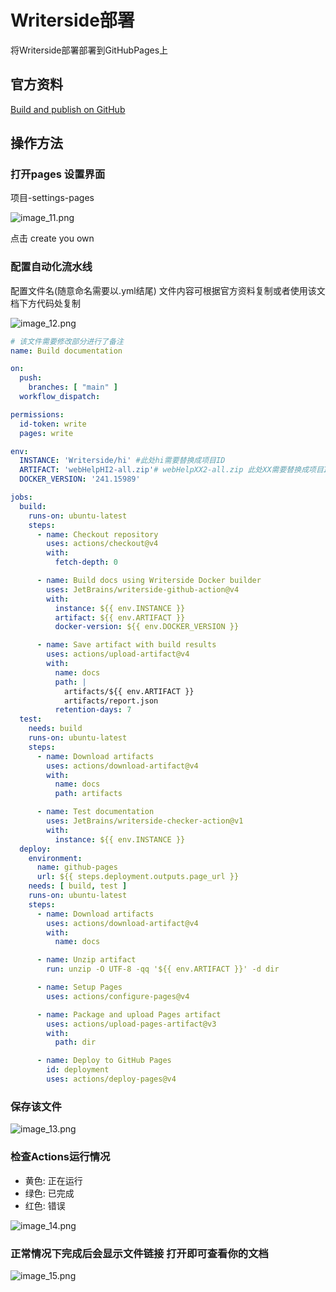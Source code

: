 # Writerside部署

将Writerside部署部署到GitHubPages上

## 官方资料

[Build and publish on GitHub](https://www.jetbrains.com/help/writerside/deploy-docs-to-github-pages.html)

## 操作方法

### 打开pages 设置界面

项目-settings-pages

![image_11.png](image_11.png)

点击 create you own

### 配置自动化流水线

配置文件名(随意命名需要以.yml结尾)
文件内容可根据官方资料复制或者使用该文档下方代码处复制

![image_12.png](image_12.png)

```yaml
# 该文件需要修改部分进行了备注
name: Build documentation

on:
  push:
    branches: [ "main" ]
  workflow_dispatch:

permissions:
  id-token: write
  pages: write

env:
  INSTANCE: 'Writerside/hi' #此处hi需要替换成项目ID
  ARTIFACT: 'webHelpHI2-all.zip'# webHelpXX2-all.zip 此处XX需要替换成项目ID 
  DOCKER_VERSION: '241.15989'

jobs:
  build:
    runs-on: ubuntu-latest
    steps:
      - name: Checkout repository
        uses: actions/checkout@v4
        with:
          fetch-depth: 0

      - name: Build docs using Writerside Docker builder
        uses: JetBrains/writerside-github-action@v4
        with:
          instance: ${{ env.INSTANCE }}
          artifact: ${{ env.ARTIFACT }}
          docker-version: ${{ env.DOCKER_VERSION }}

      - name: Save artifact with build results
        uses: actions/upload-artifact@v4
        with:
          name: docs
          path: |
            artifacts/${{ env.ARTIFACT }}
            artifacts/report.json
          retention-days: 7
  test:
    needs: build
    runs-on: ubuntu-latest
    steps:
      - name: Download artifacts
        uses: actions/download-artifact@v4
        with:
          name: docs
          path: artifacts

      - name: Test documentation
        uses: JetBrains/writerside-checker-action@v1
        with:
          instance: ${{ env.INSTANCE }}
  deploy:
    environment:
      name: github-pages
      url: ${{ steps.deployment.outputs.page_url }}
    needs: [ build, test ]
    runs-on: ubuntu-latest
    steps:
      - name: Download artifacts
        uses: actions/download-artifact@v4
        with:
          name: docs

      - name: Unzip artifact
        run: unzip -O UTF-8 -qq '${{ env.ARTIFACT }}' -d dir

      - name: Setup Pages
        uses: actions/configure-pages@v4

      - name: Package and upload Pages artifact
        uses: actions/upload-pages-artifact@v3
        with:
          path: dir

      - name: Deploy to GitHub Pages
        id: deployment
        uses: actions/deploy-pages@v4

```

### 保存该文件

![image_13.png](image_13.png)

### 检查Actions运行情况

- 黄色: 正在运行
- 绿色: 已完成
- 红色: 错误

![image_14.png](image_14.png)

### 正常情况下完成后会显示文件链接 打开即可查看你的文档

![image_15.png](image_15.png)

